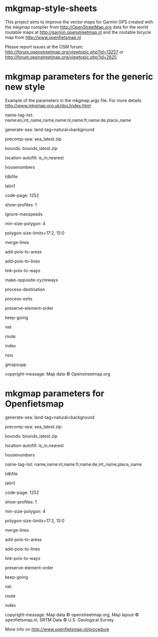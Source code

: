# mkgmap-style-sheets
This project aims to improve the vector maps for Garmin GPS created with the mkgmap compiler from http://OpenStreetMap.org data for the world routable maps at http://garmin.openstreetmap.nl and the routable bicycle map from http://www.openfietsmap.nl

Please report issues at the OSM forum: http://forum.openstreetmap.org/viewtopic.php?id=13257
or http://forum.openstreetmap.org/viewtopic.php?id=2625

# mkgmap parameters for the generic new style

Example of the parameters in the mkgmap.args file.
For more details http://www.mkgmap.org.uk/doc/index.html

name-tag-list: name:en,int_name,name,name:nl,name:fr,name:de,place_name

generate-sea: land-tag=natural=background

precomp-sea:  sea_latest.zip

bounds:  bounds_latest.zip

location-autofill: is_in,nearest

housenumbers

tdbfile

latin1

code-page: 1252

show-profiles: 1

ignore-maxspeeds

min-size-polygon: 4

polygon-size-limits=17:2, 15:0

merge-lines

add-pois-to-areas

add-pois-to-lines

link-pois-to-ways

make-opposite-cycleways

process-destination

process-exits

preserve-element-order

keep-going

net

route 

index

nsis

gmapsupp

copyright-message: Map data © Openstreetmap.org

# mkgmap parameters for Openfietsmap

generate-sea: land-tag=natural=background

precomp-sea:  sea_latest.zip

bounds:  bounds_latest.zip

location-autofill: is_in,nearest

housenumbers

name-tag-list: name,name:nl,name:fr,name:de,int_name,place_name

tdbfile

latin1

code-page: 1252

show-profiles: 1

min-size-polygon: 4

polygon-size-limits=17:2, 15:0

merge-lines

add-pois-to-areas

add-pois-to-lines

link-pois-to-ways

preserve-element-order

keep-going

net

route

index

copyright-message: Map data © openstreetmap.org, Map layout © openfietsmap.nl, SRTM Data © U.S. Geological Survey


More info on http://www.openfietsmap.nl/procedure